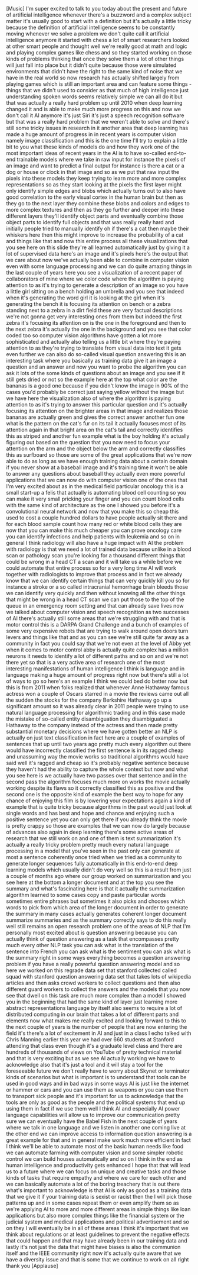 
[Music]
I&#39;m super excited to talk to you today
about the present and future of
artificial intelligence whenever there&#39;s
a buzzword and a complex subject matter
it&#39;s usually good to start with a
definition but it&#39;s actually a little
tricky because the definition of
artificial intelligence seems to be
constantly moving whenever we solve a
problem we don&#39;t quite call it
artificial intelligence anymore
it started with chess a lot of smart
researchers looked at other smart people
and thought well we&#39;re really good at
math and logic and playing complex games
like chess and so they started working
on those kinds of problems thinking that
once they solve them a lot of other
things will just fall into place but it
didn&#39;t quite because those were
simulated environments that didn&#39;t have
the right to the same kind of noise that
we have in the real world
so now research has actually shifted
largely from playing games which is
still an important area and can feature
some things - things that we didn&#39;t used
to consider as that much of high
intelligence just understanding spoken
words seems relatively simple we can all
do it but that was actually a really
hard problem up until 2010 when deep
learning changed it and is able to make
much more progress on this and now we
don&#39;t call it AI anymore it&#39;s just Siri
it&#39;s just a speech recognition software
but that was a really hard problem that
we weren&#39;t able to solve and there&#39;s
still some tricky issues in research in
it another area that deep learning has
made a huge amount of progress in in
recent years is computer vision namely
image classification and this is the one
time I&#39;ll try to explain a little bit to
you what these kinds of models do and
how they work one of the most important
ideas of recent years in the AI is to
have so-called end-to-end trainable
models where we take in raw input for
instance the pixels of an image and want
to predict a final output for instance
is there a cat or a dog or house or
clock in that image and so as we put
that raw input the pixels into these
models they keep trying to learn more
and more complex representations so as
they
start looking at the pixels the first
layer might only identify simple edges
and blobs which actually turns out to
also have good correlation to the early
visual cortex in the human brain but
then as they go to the next layer they
combine these blobs and colors and edges
to more complex textures and then as
they go further and deeper into these
different layers they&#39;ll identify object
parts and eventually combine those
object parts to identify full objects
and that was really really hard and
initially people tried to manually
identify oh if there&#39;s a cat then maybe
their whiskers here then this might
improve to increase the probability of a
cat and things like that and now this
entire process all these visualizations
that you see here on this slide they&#39;re
all learned automatically just by giving
it a lot of supervised data here&#39;s an
image and it&#39;s pixels here&#39;s the output
that we care about
now we&#39;ve actually been able to combine
in computer vision even with some
language processing and we can do quite
amazing things in the last couple of
years here you see a visualization of a
recent paper of collaborators of mine
where we color code where the algorithm
is paying attention to as it&#39;s trying to
generate a description of an image so
you have a little girl sitting on a
bench holding an umbrella and you see
that indeed when it&#39;s generating the
word girl it is looking at the girl when
it&#39;s generating the bench it is focusing
its attention on bench or a zebra
standing next to a zebra in a dirt field
these are very factual descriptions
we&#39;re not gonna get very interesting
ones from them but indeed the first
zebra it&#39;s focusing its attention on is
the one in the foreground and then to
the next zebra it&#39;s actually the one in
the background and you see that color
coded too so computer vision algorithms
have gotten a lot more sophisticated and
actually also telling us a little bit
where they&#39;re paying attention to as
they&#39;re trying to translate from visual
data into text it gets even further we
can also do so-called visual question
answering this is an interesting task
where you basically as training data
give it an image a question and an
answer and now you want to probe the
algorithm you can ask it lots of the
some kinds of questions about an image
and you see if it still gets dried or
not so the example here at the top what
color are the bananas is a good one
because if you didn&#39;t know the image in
90% of the cases you&#39;d probably be
correct just saying yellow without the
image but we have here the visualization
also of where the algorithm is paying
attention to as it&#39;s trying to answer
this particular question and it&#39;s
actually focusing its attention on the
brighter areas in that image and
realizes those bananas are actually
green and gives the correct answer
another fun one what is the pattern on
the cat&#39;s fur on its tail it actually
focuses most of its attention again in
that bright area on the cat&#39;s tail and
correctly identifies this as striped and
another fun example what is the boy
holding it&#39;s actually figuring out based
on the question that you now need to
focus your attention on the arm and the
object below the arm and correctly
classifies this as surfboard so those
are some of the great applications that
we&#39;re now able to do as long as we have
enough training data about a certain
domain if you never show at a baseball
image and it&#39;s training time it won&#39;t be
able to answer any questions about
baseball they actually even more
powerful applications that we can now do
with computer vision one of the ones
that I&#39;m very excited about as in the
medical field particular oncology this
is a small start-up a felis that
actually is automating blood cell
counting so you can make it very small
pricking your finger and you can count
blood cells with the same kind of
architecture as the one I showed you
before it&#39;s a convolutional neural
network and now that you make this so
cheap this used to cost a couple hundred
dollars to have people actually sit
there and for each blood sample count
how many red or white blood cells they
are now that you can make this much
cheaper you can prove oncology care you
can identify infections and help
patients with leukemia and so on in
general I think radiology will also have
a huge impact with AI the problem with
radiology is that we need a lot of
trained data because unlike in a blood
scan or pathology scan you&#39;re looking
for a thousand different things that
could be wrong in a head CT
a scan and it will take us a while
before we could automate that entire
process so for a very long time
AI will work together with radiologists
to improve that process and in fact we
already know that we can identify
certain things that can very quickly
kill you so for instance a stroke or a
so called intracranial hemorrhage brain
bleeds those we can identify very
quickly and then without knowing all the
other things that might be wrong in a
head CT scan we can put those to the top
of the queue in an emergency room
setting and that can already save lives
now we talked about computer vision and
speech recognition as two successes of
AI there&#39;s actually still some areas
that we&#39;re struggling with and that is
motor control this is a DARPA Grand
Challenge and a bunch of examples of
some very expensive robots that are
trying to walk around open doors turn
levers and things like that and as you
can see we&#39;re still quite far away as a
community in fact you could say that
we&#39;re not even at the level of Abby yet
when it comes to motor control abby is
actually quite complex has a million
neurons it needs to identify a lot of
different paths and so on and we&#39;re not
there yet so that is a very active area
of research one of the most interesting
manifestations of human intelligence I
think is language and in language making
a huge amount of progress right now but
there&#39;s still a lot of ways to go so
here&#39;s an example I think we could bed
do better now but this is from 2011 when
folks realized that whenever Anne
Hathaway famous actress won a couple of
Oscars starred in a movie the reviews
came out all the sudden the stocks for
the company Berkshire Hathaway go up a
significant amount so it was already
clear in 2011 people were trying to use
natural language processing for
algorithmic trading and in this case
made the mistake of so-called entity
disambiguation they disambiguated a
Hathaway to the company instead of the
actress and then made pretty substantial
monetary decisions
where we have gotten better an NLP is
actually on just text classification in
fact here are a couple of examples of
sentences that up until two years ago
pretty much every algorithm out there
would have incorrectly classified the
first sentence is in its ragged cheap
and unassuming way the movie works so
traditional algorithms would have said
well it&#39;s ragged and cheap so it&#39;s
probably negative sentence because they
haven&#39;t had the ability to capture the
whole context but now and what you see
here is we actually have two passes over
that sentence and in the second pass the
algorithm focuses much more on works the
movie actually working despite its flaws
so it correctly classified this as
positive and the second one is the
opposite kind of example the best way to
hope for any chance of enjoying this
film is by lowering your expectations
again a kind of example that is quite
tricky because algorithms in the past
would just look at single words and has
best and hope and chance and enjoying
such a positive sentence yet you can
only get there if you already think the
movie is pretty crappy so those are
examples that we can now do largely
because of advances also again in deep
learning there&#39;s some active areas of
research that we still work on and one
of them is text summarization it&#39;s
actually a really tricky problem pretty
much every natural language processing
in a model that you&#39;ve seen in the past
only can generate at most a sentence
coherently once tried when we tried as a
community to generate longer sequences
fully automatically in this end-to-end
deep learning models which usually
didn&#39;t do very well so this is a result
from just a couple of months ago where
our group worked on summarization and
you see here at the bottom a longer
document and at the top you see the
summary and what&#39;s fascinating here is
that it actually the summarization
algorithm learned to some cases copy and
paste particular words sometimes entire
phrases but sometimes it also picks and
chooses which words to pick from which
area of the longer document in order to
generate the summary in many cases
actually generates coherent longer
document summarize summaries and as the
summary correctly says to do this really
well still remains an open research
problem one of the areas of NLP that I&#39;m
personally most excited about is
question answering because you can
actually think of question answering as
a task that encompasses pretty much
every other NLP task you can ask what is
the translation of the sentence into
French you can ask what is the sentiment
you can ask what is the summary right in
some ways everything becomes a question
answering problem if you have a really
powerful question answering model and so
here we worked on this regrade data set
that stanford collected called squad
with stanford question answering data
set that takes lots of wikipedia
articles and then asks crowd workers to
collect questions and then also
different guard workers to collect the
answers and the models that you now see
that dwell on this task are much more
complex than a model I showed you in the
beginning that had the same kind of
layer just learning more abstract
representations language by itself also
seems to require a lot of distributed
computing in our brain that takes a lot
of different parts and elements now what
makes me really excited and looking
forward to this to the next couple of
years is the number of people that are
now entering the field it&#39;s there&#39;s a
lot of excitement in AI and just in a
class I echo talked with Chris Manning
earlier this year we had over 660
students at Stanford attending that
class even though it&#39;s a graduate level
class and there are hundreds of
thousands of views on YouTube of pretty
technical material and that is very
exciting but as we see AI actually
working we have to acknowledge also that
it&#39;s just a tool and it will stay a tool
for the foreseeable future we don&#39;t
really have to worry about Skynet or
terminator kinds of scenarios but what
is important is to understand that tools
can be used in good ways and in bad ways
in some ways AI is just like the
internet or hammer or cars and you can
use them as weapons or you can use them
to transport sick people and it&#39;s
important for us to acknowledge that
the tools are only as good as the people
and the political systems that end up
using them in fact if we use them well I
think AI and especially AI power
language capabilities will allow us to
improve our communication pretty sure we
can eventually have the Babel Fish in
the next couple of years where we talk
in one language and we listen in another
one coming live at the other end we can
improve access to information question
answering is a great example for that
and in general make work much more
efficient in fact I think we&#39;ll be able
to automate most of the basic human
needs like food we can automate farming
with computer vision and some simpler
robotic control we can build houses
automatically and so on I think in the
end as human intelligence and
productivity gets enhanced I hope that
that will lead us to a future where we
can focus on unique and creative tasks
and those kinds of tasks that require
empathy and where we care for each other
and we can basically automate a lot of
the boring treachery that is out there
what&#39;s important to acknowledge is that
AI is only as good as a training data
that we give it if your training data is
sexist or racist then the I will pick
those patterns up and in some cases
repeat them or even amplify them so as
we&#39;re applying AI to more and more
different areas in simple things like
loan applications but also more complex
things like the financial system or the
judicial system and medical applications
and political advertisement and so on
they I will eventually be in all of
these areas I think it&#39;s important that
we think about regulations or at least
guidelines to prevent the negative
effects that could happen and that may
have already been in our training data
and lastly it&#39;s not just the data that
might have biases is also the communion
itself and the IEEE community right now
it&#39;s actually quite aware that we have a
diversity issue and that is some
that we continue to work on all right
thank you
[Applause]
